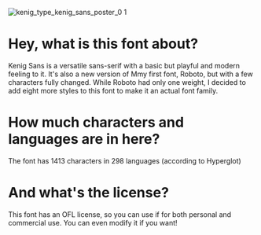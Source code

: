 ![kenig_type_kenig_sans_poster_0 1](https://github.com/user-attachments/assets/ed62bb39-4d69-433d-83df-95fa6bfddd9a)
# Hey, what is this font about?
Kenig Sans is a versatile sans-serif with a basic but playful and modern feeling to it.
It's also a new version of Mmy first font, Roboto, but with a few characters fully changed. While Roboto had only one weight, I decided to add eight more styles to this font to make it an actual font family.
# How much characters and languages are in here?
The font has 1413 characters in 298 languages (according to Hyperglot)
# And what's the license?
This font has an OFL license, so you can use if for both personal and commercial use. You can even modify it if you want!
